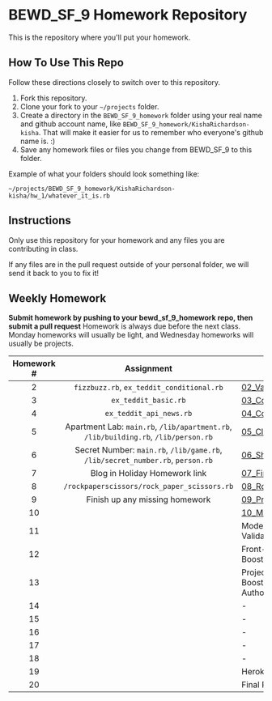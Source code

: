 BEWD_SF_9 Homework Repository
=============================

This is the repository where you'll put your homework.

How To Use This Repo
---------------------

Follow these directions closely to switch over to this repository.

1. Fork this repository.
2. Clone your fork to your ```~/projects``` folder.
3. Create a directory in the ```BEWD_SF_9_homework``` folder using your real name and github account name, like ```BEWD_SF_9_homework/KishaRichardson-kisha```. That will make it easier for us to remember who everyone's github name is. :)
4. Save any homework files or files you change from BEWD_SF_9 to this folder.

Example of what your folders should look something like:

```
~/projects/BEWD_SF_9_homework/KishaRichardson-kisha/hw_1/whatever_it_is.rb
```

Instructions
-------------

Only use this repository for your homework and any files you are contributing in class.

If any files are in the pull request outside of your personal folder, we will send it back to you to fix it!

Weekly Homework
----------------

**Submit homework by pushing to your bewd_sf_9_homework repo, then submit a pull request**
Homework is always due before the next class. Monday homeworks will usually be light, and Wednesday homeworks will usually be projects.

| Homework # | Assignment | Class Topic |
| :--------: | :--------: | ----------- |
| 2          | `fizzbuzz.rb`, `ex_teddit_conditional.rb` | [02_Variables_Conditionals](https://github.com/ga-students/bewd_sf_9/tree/master/02_Variables_Conditionals/starter_code)
| 3          | `ex_teddit_basic.rb` | [03_Collections_Loops](https://github.com/ga-students/bewd_sf_9/tree/master/03_Collections_Loops)
| 4          | `ex_teddit_api_news.rb` | [04_Collections_APIs](https://github.com/ga-students/bewd_sf_9/tree/master/04_Collections_APIs)
| 5          | Apartment Lab: `main.rb`, `/lib/apartment.rb`, `/lib/building.rb`, `/lib/person.rb` | [05_Classes_Objects](https://github.com/ga-students/bewd_sf_9/tree/master/05_Classes_Objects) |
| 6          | Secret Number: `main.rb`, `/lib/game.rb`, `/lib/secret_number.rb`, `person.rb` | [06_Sharing_Behavior](https://github.com/ga-students/bewd_sf_9/tree/master/06_Sharing_Behavior) |
| 7          | Blog in Holiday Homework link | [07_First_Rails_App](https://github.com/ga-students/bewd_sf_9/tree/master/07_First_Rails_App) |
| 8          | `/rockpaperscissors/rock_paper_scissors.rb` | [08_Routes_Cont_Views](https://github.com/ga-students/bewd_sf_9/tree/master/08_Routes_Cont_Views) |
| 9          | Finish up any missing homework | [09_Project_Proposal_Kickoff](https://github.com/ga-students/bewd_sf_9/tree/master/09_Project_Proposal_Kickoff) |
| 10         |            | [10_Model_Active_Record](https://github.com/ga-students/bewd_sf_9/tree/master/10_Model_Active_Record) |
| 11         |            | Model: Associations & Validations |
| 12         |            | Front-end: Views, Forms & Boostrap |
| 13         |            | Project Kickoff, Front-end: Boostrap, Authentication & Authorization |
| 14         |            | - |
| 15         |            | - |
| 16         |            | - |
| 17         |            | - |
| 18         |            | - |
| 19         |            | Heroku Deployment |
| 20         |            | Final Project Presentations! |







